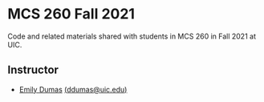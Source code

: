 # MCS 260 Fall 2021

Code and related materials shared with students in MCS 260 in Fall 2021 at UIC.

## Instructor

* [Emily Dumas](https://dumas.io) [(ddumas@uic.edu)](mailto:ddumas@uic.edu)
